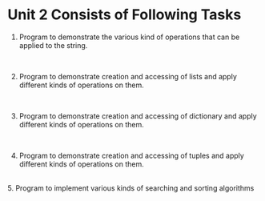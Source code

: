 # Unit 2 Consists of Following Tasks

1. Program to demonstrate the various kind of operations that can be applied to the string.
<br>

2. Program to demonstrate creation and accessing of lists and apply different kinds of operations on them.
<br>

3. Program to demonstrate creation and accessing of dictionary and apply different kinds of operations on them.
<br>

4. Program to demonstrate creation and accessing of tuples and apply different kinds of operations on them.
<br>
5. Program to implement various kinds of searching and sorting algorithms
